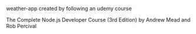 weather-app created by following an udemy course

The Complete Node.js Developer Course (3rd Edition) by Andrew Mead and Rob Percival

